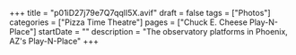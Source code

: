 +++
title = "p01iD27j79e7Q7qqlI5X.avif"
draft = false
tags = ["Photos"]
categories = ["Pizza Time Theatre"]
pages = ["Chuck E. Cheese Play-N-Place"]
startDate = ""
description = "The observatory platforms in Phoenix, AZ's Play-N-Place"
+++

